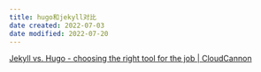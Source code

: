 ```yaml
---
title: hugo和jekyll对比
date created: 2022-07-03
date modified: 2022-07-20
---
```


[Jekyll vs. Hugo - choosing the right tool for the job | CloudCannon](https://cloudcannon.com/blog/jekyll-vs-hugo-choosing-the-right-tool-for-the-job/)
